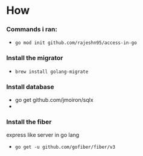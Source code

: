 # How

### Commands i ran:

- `go mod init github.com/rajeshn95/access-in-go`

### Install the migrator

- `brew install golang-migrate`

### Install database

- go get github.com/jmoiron/sqlx
-

### Install the fiber

express like server in go lang

- `go get -u github.com/gofiber/fiber/v3`
